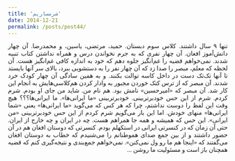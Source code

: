 ```yaml
---
title: 'شرمساریم'
date: 2014-12-21
permalink: /posts/post44/
---
```

<div align="justify" dir="rtl" style="font-family:vazir;">

تنها ۹ سال داشتند. کلاس سوم دبستان. حمید، مرتضی، یاسین، و محمدرضا. آن چهار دانش‌آموز افغان. آن چهار نفری که به جرم نخواندن درس و همراه نداشتن کتاب تنبیه شدند. نمی‌خواهم قضیه را غم‌انگیز جلوه دهم که خود به اندازه کافی غم‌انگیز هست. آن لحظه که معلم، مبصر را صدا زد که آن چهار نفر را به دستشویی ببرد، بالای سر آنها بایستد تا آنها تک‌تک دست در داخل کاسه توالت بکنند. و به همین سادگی آن چهار کودک خرد شدند. آن مبصر که از ترس کتک خوردن مجبور به وادار کردن هم‌کلاسی‌هایش به انجام این کار شد. آن مبصر که «امیرحسین» نامش بود. هم نام من. شاید من جای او بودم. شرم کردم. شرم از این حس خودبرتربینی. خودبرتربینی «ما ایرانی‌ها». ما ایرانی‌ها؟؟؟ هیچ وقت این لفظ را دوست نداشتم، چرا که هر کس که می‌گوید «ما ایرانی‌ها» یعنی «شما ایرانی‌ها» منهای خودش. اما این بار می‌گویم شرم کردم از این حس خودبرتربینی «من ایرانی». این حس که همیشه و همه جا همراهم هست. چه در ایران و چه خارج از ایران. حتی آن زمان که در کنسرتی ایرانی در استکهلم بودم. کنسرتی که دوستان افغان هم در آن حضور داشتند و از بین جمع صدای هموطنانم را می‌شنیدم که خطاب به دوستان افغان می‌گفتند که «اینجا هم ما رو ول نمی‌کنن». نمی‌خواهم جمع‌بندی و نتیجه‌گیری کنم که قضیه همچنان باز است و مسئولیت ما روشن ...

</div>
